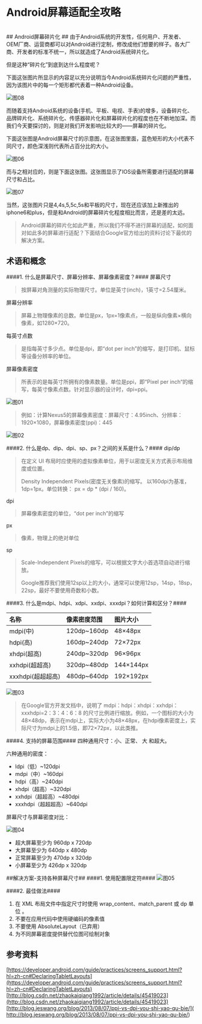 # Android屏幕适配全攻略 #
<br>
## Android屏幕碎片化 ##
由于Android系统的开发性，任何用户、开发者、OEM厂商、运营商都可以对Android进行定制，修改成他们想要的样子。各大厂商、开发者的标准不统一，所以就造成了Android系统碎片化。

但是这种“碎片化”到底到达什么程度呢？

下面这张图片所显示的内容足以充分说明当今Android系统碎片化问题的严重性，因为该图片中的每一个矩形都代表着一种Android设备。

![图08][8]

而随着支持Android系统的设备(手机、平板、电视、手表)的增多，设备碎片化、品牌碎片化、系统碎片化、传感器碎片化和屏幕碎片化的程度也在不断地加深。而我们今天要探讨的，则是对我们开发影响比较大的——屏幕的碎片化。

下面这张图是Android屏幕尺寸的示意图，在这张图里面，蓝色矩形的大小代表不同尺寸，颜色深浅则代表所占百分比的大小。

![图06][6]

而与之相对应的，则是下面这张图。这张图显示了IOS设备所需要进行适配的屏幕尺寸和占比。

![图07][7]

当然，这张图片只是4,4s,5,5c,5s和平板的尺寸，现在还应该加上新推出的iphone6和plus，但是和Android的屏幕碎片化程度相比而言，还是差的太远。

> Android屏幕的碎片化如此严重，所以我们不得不进行屏幕的适配，如何面对如此多的屏幕进行适配？下面结合Google官方给出的资料讨论下最优的解决方案。

## 术语和概念 ##
####1. 什么是屏幕尺寸、屏幕分辨率、屏幕像素密度？####
屏幕尺寸
> 按屏幕对角测量的实际物理尺寸。单位是英寸(inch)，1英寸=2.54厘米。

屏幕分辨率
> 屏幕上物理像素的总数。单位是px，1px=1像素点，一般是纵向像素×横向像素，如1280×720。

每英寸点数
> 是指每英寸多少点。单位是dpi，即“dot per inch”的缩写，是打印机、鼠标等设备分辨率的单位。

屏幕像素密度
> 所表示的是每英寸所拥有的像素数量。单位是ppi，即“Pixel per inch“的缩写，每英寸像素点数。针对显示器的设计时，dpi=ppi。

![图01][1]<br>
> 例如：计算Nexus5的屏幕像素密度：屏幕尺寸：4.95inch、分辨率：1920×1080，屏幕像素密度(ppi)：445

![图02][2]<br>

####2. 什么是dp、dip、dpi、sp、px？之间的关系是什么？####
dip/dp
> 在定义 UI 布局时应使用的虚拟像素单位，用于以密度无关方式表示布局维度或位置。
> 
> Density Independent Pixels(密度无关像素)的缩写。
以160dpi为基准，1dp=1px。单位转换： px = dp * (dpi / 160)。

dpi
> 屏幕像素密度的单位，“dot per inch”的缩写

px
> 像素，物理上的绝对单位

sp
> Scale-Independent Pixels的缩写，可以根据文字大小首选项自动进行缩放。
> 
> Google推荐我们使用12sp以上的大小，通常可以使用12sp，14sp，18sp，22sp，最好不要使用奇数和小数。

####3. 什么是mdpi、hdpi、xdpi、xxdpi、xxxdpi？如何计算和区分？####

| 名称				| 像素密度范围	| 图片大小  	|
| :------------- 	| :-----------	| :-----	|
| mdpi(中)      		| 120dp~160dp	| 48×48px 	|
| hdpi(高)      		| 160dp~240dp	| 72×72px 	|
| xhdpi(超高) 		| 240dp~320dp	| 96×96px 	|
| xxhdpi(超超高) 	| 320dp~480dp	| 144×144px |
| xxxhdpi(超超超高) 	| 480dp~640dp	| 192×192px |

![图03][3]

>在Google官方开发文档中，说明了 mdpi：hdpi：xhdpi：xxhdpi：xxxhdpi=2：3：4：6：8 的尺寸比例进行缩放。例如，一个图标的大小为48×48dp，表示在mdpi上，实际大小为48×48px，在hdpi像素密度上，实际尺寸为mdpi上的1.5倍，即72×72px，以此类推。<br>

####4. 支持的屏幕范围####
四种通用尺寸：小、正常、 大 和超大。

六种通用的密度：

-  ldpi（低）~120dpi<br>
-  mdpi（中）~160dpi<br>
-  hdpi（高）~240dpi<br>
-  xhdpi（超高）~320dpi<br>
-  xxhdpi（超超高）~480dpi<br>
-  xxxhdpi（超超超高）~640dpi

屏幕尺寸与屏幕密度对比：

![图04][4]<br>
- 超大屏幕至少为 960dp x 720dp<br>
- 大屏幕至少为 640dp x 480dp<br>
- 正常屏幕至少为 470dp x 320dp<br>
- 小屏幕至少为 426dp x 320dp

##解决方案-支持各种屏幕尺寸##
####1.  使用配置限定符####
![图05][5]<br>

####2. 最佳做法####
1.	在 XML 布局文件中指定尺寸时使用 wrap_content、match_parent 或 dp 单位 。
2.	不要在应用代码中使用硬编码的像素值
3.	不要使用 AbsoluteLayout（已弃用）
4.	为不同屏幕密度提供替代位图可绘制对象



## 参考资料 ##
[https://developer.android.com/guide/practices/screens_support.html?hl=zh-cn#DeclaringTabletLayouts](https://developer.android.com/guide/practices/screens_support.html?hl=zh-cn#DeclaringTabletLayouts)<br>
[http://blog.csdn.net/zhaokaiqiang1992/article/details/45419023](http://blog.csdn.net/zhaokaiqiang1992/article/details/45419023)<br>
[http://blog.jeswang.org/blog/2013/08/07/ppi-vs-dpi-you-shi-yao-qu-bie/](
http://blog.jeswang.org/blog/2013/08/07/ppi-vs-dpi-you-shi-yao-qu-bie/)<br>



[1]:https://github.com/jeanboydev/Android-ReadTheFuckingSourceCode/blob/master/resources/images/android_screens_support/01.png
[2]:https://github.com/jeanboydev/Android-ReadTheFuckingSourceCode/blob/master/resources/images/android_screens_support/02.png
[3]:https://github.com/jeanboydev/Android-ReadTheFuckingSourceCode/blob/master/resources/images/android_screens_support/03.png
[4]:https://github.com/jeanboydev/Android-ReadTheFuckingSourceCode/blob/master/resources/images/android_screens_support/04.png
[5]:https://github.com/jeanboydev/Android-ReadTheFuckingSourceCode/blob/master/resources/images/android_screens_support/05.jpg
[6]:https://github.com/jeanboydev/Android-ReadTheFuckingSourceCode/blob/master/resources/images/android_screens_support/06.png
[7]:https://github.com/jeanboydev/Android-ReadTheFuckingSourceCode/blob/master/resources/images/android_screens_support/07.png
[8]:https://github.com/jeanboydev/Android-ReadTheFuckingSourceCode/blob/master/resources/images/android_screens_support/08.png